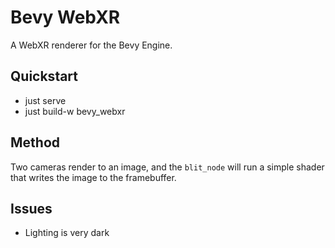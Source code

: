 # Bevy WebXR

A WebXR renderer for the Bevy Engine.

## Quickstart

- just serve
- just build-w bevy_webxr

## Method

Two cameras render to an image, and the `blit_node` will run a simple shader that writes the image to the framebuffer.

## Issues

- Lighting is very dark